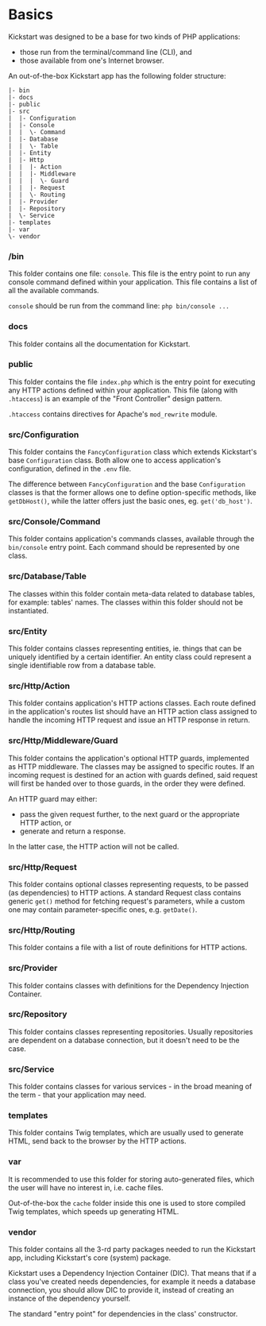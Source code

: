 # Basics

Kickstart was designed to be a base for two kinds of PHP applications:

* those run from the terminal/command line (CLI), and
* those available from one's Internet browser.

An out-of-the-box Kickstart app has the following folder structure:

```
|- bin
|- docs
|- public
|- src
|  |- Configuration
|  |- Console
|  |  \- Command
|  |- Database
|  |  \- Table
|  |- Entity
|  |- Http
|  |  |- Action
|  |  |- Middleware
|  |  |  \- Guard
|  |  |- Request
|  |  \- Routing
|  |- Provider
|  |- Repository
|  \- Service
|- templates
|- var
\- vendor 
```

### /bin

This folder contains one file: `console`. This file is the entry point to run any console command defined
within your application. This file contains a list of all the available commands.

`console` should be run from the command line: `php bin/console ...`

### docs

This folder contains all the documentation for Kickstart.

### public

This folder contains the file `index.php` which is the entry point for executing any HTTP actions defined
within your application. This file (along with `.htaccess`) is an example of the "Front Controller" design pattern.

`.htaccess` contains directives for Apache's `mod_rewrite` module.

### src/Configuration

This folder contains the `FancyConfiguration` class which extends Kickstart's base `Configuration` class. Both
allow one to access application's configuration, defined in the `.env` file.

The difference between `FancyConfiguration` and the base `Configuration` classes is that the former allows one
to define option-specific methods, like `getDbHost()`, while the latter offers just the basic ones, eg. `get('db_host')`.

### src/Console/Command

This folder contains application's commands classes, available through the `bin/console` entry point. Each command
should be represented by one class.

### src/Database/Table

The classes within this folder contain meta-data related to database tables, for example: tables' names. The classes
within this folder should not be instantiated.

### src/Entity

This folder contains classes representing entities, ie. things that can be uniquely identified by a certain identifier.
An entity class could represent a single identifiable row from a database table.

### src/Http/Action

This folder contains application's HTTP actions classes. Each route defined in the application's routes list should
have an HTTP action class assigned to handle the incoming HTTP request and issue an HTTP response in return.

### src/Http/Middleware/Guard

This folder contains the application's optional HTTP guards, implemented as HTTP middleware. The classes may be assigned
to specific routes. If an incoming request is destined for an action with guards defined, said request will first be
handed over to those guards, in the order they were defined.

An HTTP guard may either:

* pass the given request further, to the next guard or the appropriate HTTP action, or
* generate and return a response.

In the latter case, the HTTP action will not be called.

### src/Http/Request

This folder contains optional classes representing requests, to be passed (as dependencies) to HTTP actions. A standard
Request class contains generic `get()` method for fetching request's parameters, while a custom one may contain
parameter-specific ones, e.g. `getDate()`.

### src/Http/Routing

This folder contains a file with a list of route definitions for HTTP actions.

### src/Provider

This folder contains classes with definitions for the Dependency Injection Container.

### src/Repository

This folder contains classes representing repositories. Usually repositories are dependent on a database connection,
but it doesn't need to be the case.

### src/Service

This folder contains classes for various services - in the broad meaning of the term - that your application may need.

### templates

This folder contains Twig templates, which are usually used to generate HTML, send back to the browser by the HTTP actions.

### var

It is recommended to use this folder for storing auto-generated files, which the user will have no  interest in,
i.e. cache files.

Out-of-the-box the `cache` folder inside this one is used to store compiled Twig templates, which speeds up generating HTML.

### vendor

This folder contains all the 3-rd party packages needed to run the Kickstart app, including Kickstart's core (system) package.


Kickstart uses a Dependency Injection Container (DIC). That means that if a class you've created
needs dependencies, for example it needs a database connection, you should allow DIC to provide it,
instead of creating an instance of the dependency yourself.

The standard "entry point" for dependencies in the class' constructor.


